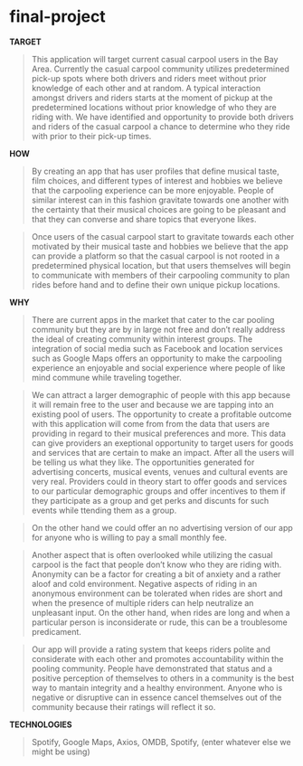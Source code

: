# final-project

**TARGET</H3>**
>This application will target current casual carpool users in the Bay Area. Currently the casual carpool community utilizes predetermined pick-up spots where both drivers and riders meet without prior knowledge of each other and at random. A typical interaction amongst drivers and riders starts at the moment of pickup at the predetermined locations without prior knowledge of who they are riding with.
We have identified and opportunity to provide both drivers and riders of the casual carpool a chance to determine who they ride with prior to their pick-up times.

**HOW</H3>**
>By creating an app that has user profiles that define musical taste, film choices, and different types of interest and hobbies we believe that the carpooling experience can be more enjoyable. People of similar interest can in this fashion gravitate towards one another with the certainty that their musical choices are going to be pleasant and that they can converse and share topics that everyone likes.

>Once users of the casual carpool start to gravitate towards each other motivated by their musical taste and hobbies we believe that the app can provide a platform so that the casual carpool is not rooted in a predetermined physical location, but that users themselves will begin to communicate with members of their carpooling community to plan rides before hand and to define their own unique pickup locations. 

**WHY</H3>**
>There are current apps in the market that cater to the car pooling community but they are by in large not free and don’t really address the ideal of creating community within interest groups. The integration of social media such as Facebook and location services such as Google Maps offers an opportunity to make the carpooling experience an enjoyable and social experience where people of like mind commune while traveling together. 

>We can attract a larger demographic of people with this app because it will remain free to the user and because we are tapping into an existing pool of users. The opportunity to create a profitable outcome with this application will come from from the data that users are providing in regard to their musical preferences and more. This data can give providers an exeptional opportunity to target users for goods and services that are certain to make an impact. After all the users will be telling us what they like. The opportunities generated for advertising concerts, musical events, venues and cultural events are very real. Providers could in theory start to offer goods and services to our particular demographic groups and offer incentives to them if they participate as a group and get perks and discunts for such events while ttending them as a group.

>On the other hand we could offer an no advertising version of our app for anyone who is willing to pay a small monthly fee. 

>Another aspect that is often overlooked while utilizing the casual carpool is the fact that people don’t know who they are riding with. Anonymity can be a factor for creating a bit of anxiety and a rather aloof and cold environment. Negative aspects of riding in an anonymous environment can be tolerated when rides are short and when the presence of multiple riders can help neutralize an unpleasant input. On the other hand, when rides are long and when a particular person is inconsiderate or rude, this can be a troublesome predicament.

>Our app will provide a rating system that keeps riders polite and considerate with each other and promotes accountability within the pooling community. People have demonstrated that status and a positive perception of themselves to others in a community is the best way to mantain integrity and a healthy environment. Anyone who is negative or disruptive can in essence cancel themselves out of the community because their ratings will reflect it so. 

**TECHNOLOGIES</H3>**
>Spotify, Google Maps, Axios, OMDB, Spotify, (enter whatever else we might be using)


